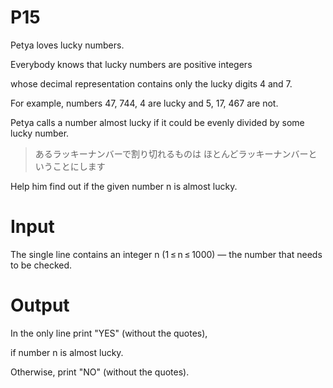 # P15

Petya loves lucky numbers.

Everybody knows that lucky numbers are positive integers

whose decimal representation contains only the lucky digits 4 and 7.

For example, numbers 47, 744, 4 are lucky and 5, 17, 467 are not.

Petya calls a number almost lucky if it could be evenly divided by some lucky number.

> あるラッキーナンバーで割り切れるものは ほとんどラッキーナンバーということにします

Help him find out if the given number n is almost lucky.

# Input

The single line contains an integer n (1 ≤ n ≤ 1000) — the number that needs to be checked.

# Output

In the only line print "YES" (without the quotes),

if number n is almost lucky.

Otherwise, print "NO" (without the quotes).
